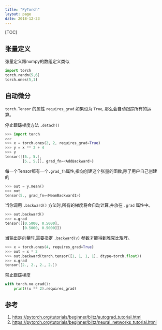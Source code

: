 ```yaml
---
title: "PyTorch"
layout: page
date: 2018-12-23
---
```

[TOC]

## 张量定义
张量定义跟numpy的数组定义类似

```python
import torch
torch.randn(5,6)
torch.ones(5,1)

```


## 自动微分
`torch.Tensor` 的属性 `requires_grad` 如果设为 `True`, 那么会自动跟踪所有的运算。

停止跟踪梯度方法 `.detach()`

```python
>>> import torch
>>>
>>> x = torch.ones(2, 2, requires_grad=True)
>>> y = x ** 2 + 4
>>> y
tensor([[5., 5.],
        [5., 5.]], grad_fn=<AddBackward>)
```

每一个Tensor都有一个`.grad_fn`属性,指向创建这个张量的函数,除了用户自己创建的

```python
>>> out = y.mean()
>>> out
tensor(5., grad_fn=<MeanBackward1>)
```


当你调用 `.backward()` 方法时,所有的梯度将会自动计算,并放在 `.grad` 属性中。

```python
>>> out.backward()
>>> x.grad
tensor([[0.5000, 0.5000],
        [0.5000, 0.5000]])
```

当输出是向量时,需要指定 `.backward(v)` 参数才能得到雅克比矩阵。

```python
>>> x = torch.ones(4, requires_grad=True)
>>> out = x * 2
>>> out.backward(torch.tensor([1, 1, 1, 1], dtype=torch.float))
>>> x.grad
tensor([2., 2., 2., 2.])
```

禁止跟踪梯度

```python
with torch.no_grad():
    print((x ** 2).requires_grad)
```

## 参考
1. <https://pytorch.org/tutorials/beginner/blitz/autograd_tutorial.html>
2. <https://pytorch.org/tutorials/beginner/blitz/neural_networks_tutorial.html>